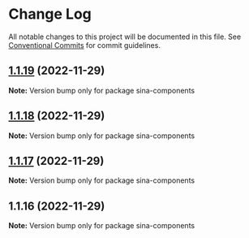 # Change Log

All notable changes to this project will be documented in this file.
See [Conventional Commits](https://conventionalcommits.org) for commit guidelines.

## [1.1.19](https://github.com/sinabasecomponent/sina-base-components2/compare/v1.1.18...v1.1.19) (2022-11-29)

**Note:** Version bump only for package sina-components

## [1.1.18](https://github.com/sinabasecomponent/sina-base-components2/compare/v1.1.17...v1.1.18) (2022-11-29)

**Note:** Version bump only for package sina-components

## [1.1.17](https://github.com/sinabasecomponent/sina-base-components2/compare/v1.1.16...v1.1.17) (2022-11-29)

**Note:** Version bump only for package sina-components

## 1.1.16 (2022-11-29)

**Note:** Version bump only for package sina-components
